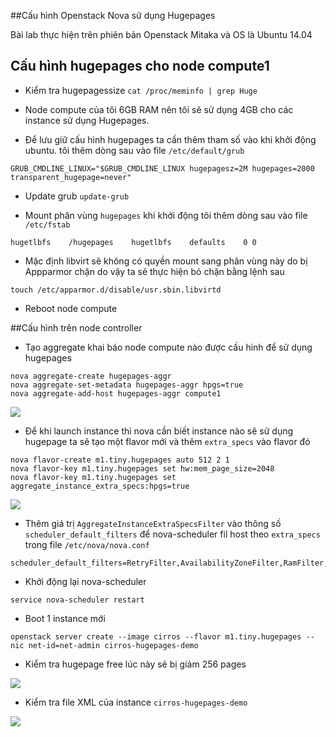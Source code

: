 ##Cấu hình Openstack Nova sử dụng Hugepages

Bài lab thực hiện trên phiên bản Openstack Mitaka và OS là Ubuntu 14.04

## Cấu hình hugepages cho node compute1

- Kiểm tra hugepagessize `cat /proc/meminfo | grep Huge`
- Node compute của tôi 6GB RAM nên tôi sẽ sử dụng 4GB cho các instance sử dụng  Hugepages.

- Để lưu giữ cấu hình hugepages ta cần thêm tham số vào khi khởi động ubuntu.
tôi thêm dòng sau vào file `/etc/default/grub` 

```
GRUB_CMDLINE_LINUX="$GRUB_CMDLINE_LINUX hugepagesz=2M hugepages=2000 transparent_hugepage=never"

```

- Update grub `update-grub`

- Mount phân vùng `hugepages` khi khởi động tôi thêm dòng sau vào file `/etc/fstab`

```
hugetlbfs    /hugepages    hugetlbfs    defaults    0 0

```

- Mặc định libvirt sẽ không có quyền mount sang phân vùng này do bị Appparmor chặn do vậy ta sẽ thực hiện bỏ chặn bằng lệnh sau

```
touch /etc/apparmor.d/disable/usr.sbin.libvirtd

```

- Reboot node compute


##Cấu hình trên node controller
- Tạo aggregate khai báo node compute nào được cấu hình để sử dụng hugepages

```
nova aggregate-create hugepages-aggr
nova aggregate-set-metadata hugepages-aggr hpgs=true
nova aggregate-add-host hugepages-aggr compute1
```

<img src="http://i.imgur.com/RhuG5TY.png">

- Để khi launch instance thì nova cần biết instance nào sẽ sử dụng hugepage ta sẽ tạo một flavor mới và thêm `extra_specs` vào flavor đó

```
nova flavor-create m1.tiny.hugepages auto 512 2 1
nova flavor-key m1.tiny.hugepages set hw:mem_page_size=2048
nova flavor-key m1.tiny.hugepages set aggregate_instance_extra_specs:hpgs=true

```

<img src="http://i.imgur.com/uCsline.png">

- Thêm giá trị `AggregateInstanceExtraSpecsFilter` vào thông số `scheduler_default_filters` để nova-scheduler fil host theo `extra_specs` trong file `/etc/nova/nova.conf`

```
scheduler_default_filters=RetryFilter,AvailabilityZoneFilter,RamFilter,DiskFilter,ComputeFilter,ComputeCapabilitiesFilter,ImagePropertiesFilter,ServerGroupAntiAffinityFilter,ServerGroupAffinityFilter,AggregateInstanceExtraSpecsFilter

```

- Khởi động lại nova-scheduler
```
service nova-scheduler restart

```

- Boot 1 instance mới

```
openstack server create --image cirros --flavor m1.tiny.hugepages --nic net-id=net-admin cirros-hugepages-demo

```

- Kiểm tra hugepage free lúc này sẽ bị giảm 256 pages

<img src="http://i.imgur.com/idfY8WS.png">


- Kiểm tra file XML của instance `cirros-hugepages-demo`

<img src="http://i.imgur.com/LaJ30a4.png">

